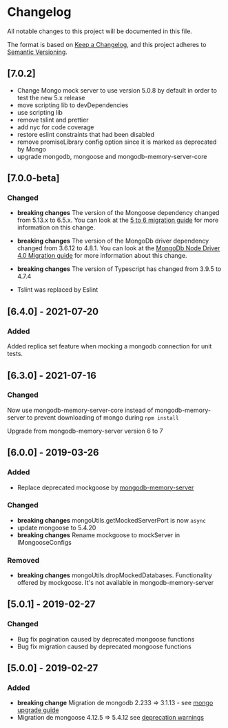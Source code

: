 # Changelog

All notable changes to this project will be documented in this file.

The format is based on [Keep a Changelog](https://keepachangelog.com/en/1.0.0/),
and this project adheres to [Semantic Versioning](https://semver.org/spec/v2.0.0.html).

## [7.0.2]

- Change Mongo mock server to use version 5.0.8 by default in order to test the new 5.x release
- move scripting lib to devDependencies
- use scripting lib
- remove tslint and prettier
- add nyc for code coverage
- restore eslint constraints that had been disabled
- remove promiseLibrary config option since it is marked as deprecated by Mongo
- upgrade mongodb, mongoose and mongodb-memory-server-core

## [7.0.0-beta]

### Changed

- **breaking changes** The version of the Mongoose dependency changed from 5.13.x to 6.5.x. You can look at the [5 to 6 migration guide](https://mongoosejs.com/docs/migrating_to_6.html#mongodb-driver-40) for more information on this change.
- **breaking changes** The version of the MongoDb driver dependency changed from 3.6.12 to 4.8.1. You can look at the [MongoDb Node Driver 4.0 Migration guide](https://github.com/mongodb/node-mongodb-native/blob/4.0/docs/CHANGES_4.0.0.md) for more information about this change.

- **breaking changes** The version of Typescript has changed from 3.9.5 to 4.7.4

- Tslint was replaced by Eslint

## [6.4.0] - 2021-07-20

### Added

Added replica set feature when mocking a mongodb connection for unit tests.

## [6.3.0] - 2021-07-16

### Changed

Now use mongodb-memory-server-core instead of mongodb-memory-server to prevent downloading of mongo during `npm install`

Upgrade from mongodb-memory-server version 6 to 7

## [6.0.0] - 2019-03-26

### Added

- Replace deprecated mockgoose by [mongodb-memory-server](https://www.npmjs.com/package/mongodb-memory-server)

### Changed

- **breaking changes** mongoUtils.getMockedServerPort is now `async`
- update mongoose to 5.4.20
- **breaking changes** Rename mockgoose to mockServer in IMongooseConfigs

### Removed

- **breaking changes** mongoUtils.dropMockedDatabases. Functionality offered by mockgoose. It's not available in mongodb-memory-server

## [5.0.1] - 2019-02-27

### Changed

- Bug fix pagination caused by deprecated mongoose functions
- Bug fix migration caused by deprecated mongoose functions

## [5.0.0] - 2019-02-27

### Added

- **breaking change** Migration de mongodb 2.233 => 3.1.13 - see [mongo upgrade guide](http://mongodb.github.io/node-mongodb-native/3.1/upgrade-migration/main/)
- Migration de mongoose 4.12.5 => 5.4.12 see [deprecation warnings ](https://github.com/Automattic/mongoose/wiki/5.0-Deprecation-Warnings)
